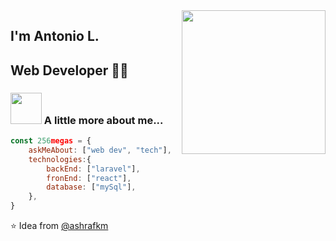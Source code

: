 <img align='right' src="https://media2.giphy.com/media/MeJgB3yMMwIaHmKD4z/giphy.gif?cid=ecf05e47d30zvfdszxan8zr2j88uz2zgfp02nsvmyrduuhkj&rid=giphy.gif" width="230">

## I'm Antonio L. 
## Web Developer 👨‍💻

### <img src="https://media4.giphy.com/media/mTs11L9uuyGiI/giphy.gif" width="50"> A little more about me...  

```javascript
const 256megas = {
    askMeAbout: ["web dev", "tech"],
    technologies:{
        backEnd: ["laravel"],
        fronEnd: ["react"],
        database: ["mySql"],
    },
}
```
⭐️ Idea from [@ashrafkm](https://github.com/ashrafkm)
